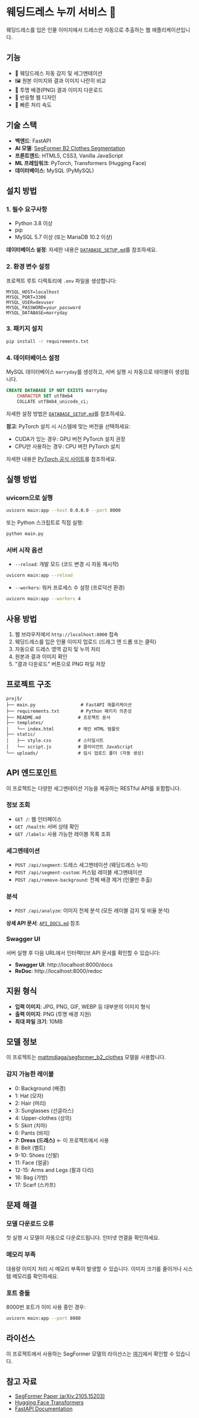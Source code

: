 # 웨딩드레스 누끼 서비스 👰

웨딩드레스를 입은 인물 이미지에서 드레스만 자동으로 추출하는 웹 애플리케이션입니다.

## 기능

- 🎯 웨딩드레스 자동 감지 및 세그멘테이션
- 🖼️ 원본 이미지와 결과 이미지 나란히 비교
- 💾 투명 배경(PNG) 결과 이미지 다운로드
- 📱 반응형 웹 디자인
- 🚀 빠른 처리 속도

## 기술 스택

- **백엔드**: FastAPI
- **AI 모델**: [SegFormer B2 Clothes Segmentation](https://huggingface.co/mattmdjaga/segformer_b2_clothes)
- **프론트엔드**: HTML5, CSS3, Vanilla JavaScript
- **ML 프레임워크**: PyTorch, Transformers (Hugging Face)
- **데이터베이스**: MySQL (PyMySQL)

## 설치 방법

### 1. 필수 요구사항

- Python 3.8 이상
- pip
- MySQL 5.7 이상 (또는 MariaDB 10.2 이상)

**데이터베이스 설정**: 자세한 내용은 [`DATABASE_SETUP.md`](./DATABASE_SETUP.md)를 참조하세요.

### 2. 환경 변수 설정

프로젝트 루트 디렉토리에 `.env` 파일을 생성합니다:

```env
MYSQL_HOST=localhost
MYSQL_PORT=3306
MYSQL_USER=devuser
MYSQL_PASSWORD=your_password
MYSQL_DATABASE=marryday
```

### 3. 패키지 설치

```bash
pip install -r requirements.txt
```

### 4. 데이터베이스 설정

MySQL 데이터베이스 `marryday`를 생성하고, 서버 실행 시 자동으로 테이블이 생성됩니다.

```sql
CREATE DATABASE IF NOT EXISTS marryday 
    CHARACTER SET utf8mb4 
    COLLATE utf8mb4_unicode_ci;
```

자세한 설정 방법은 [`DATABASE_SETUP.md`](./DATABASE_SETUP.md)를 참조하세요.

**참고**: PyTorch 설치 시 시스템에 맞는 버전을 선택하세요:
- CUDA가 있는 경우: GPU 버전 PyTorch 설치 권장
- CPU만 사용하는 경우: CPU 버전 PyTorch 설치

자세한 내용은 [PyTorch 공식 사이트](https://pytorch.org/)를 참조하세요.

## 실행 방법

### uvicorn으로 실행

```bash
uvicorn main:app --host 0.0.0.0 --port 8000
```

또는 Python 스크립트로 직접 실행:

```bash
python main.py
```

### 서버 시작 옵션

- `--reload`: 개발 모드 (코드 변경 시 자동 재시작)
```bash
uvicorn main:app --reload
```

- `--workers`: 워커 프로세스 수 설정 (프로덕션 환경)
```bash
uvicorn main:app --workers 4
```

## 사용 방법

1. 웹 브라우저에서 `http://localhost:8000` 접속
2. 웨딩드레스를 입은 인물 이미지 업로드 (드래그 앤 드롭 또는 클릭)
3. 자동으로 드레스 영역 감지 및 누끼 처리
4. 원본과 결과 이미지 확인
5. "결과 다운로드" 버튼으로 PNG 파일 저장

## 프로젝트 구조

```
proj5/
├── main.py                 # FastAPI 애플리케이션
├── requirements.txt        # Python 패키지 의존성
├── README.md              # 프로젝트 문서
├── templates/
│   └── index.html         # 메인 HTML 템플릿
├── static/
│   ├── style.css          # 스타일시트
│   └── script.js          # 클라이언트 JavaScript
└── uploads/               # 임시 업로드 폴더 (자동 생성)
```

## API 엔드포인트

이 프로젝트는 다양한 세그멘테이션 기능을 제공하는 RESTful API를 포함합니다.

### 정보 조회
- `GET /`: 웹 인터페이스
- `GET /health`: 서버 상태 확인
- `GET /labels`: 사용 가능한 레이블 목록 조회

### 세그멘테이션
- `POST /api/segment`: 드레스 세그멘테이션 (웨딩드레스 누끼)
- `POST /api/segment-custom`: 커스텀 레이블 세그멘테이션
- `POST /api/remove-background`: 전체 배경 제거 (인물만 추출)

### 분석
- `POST /api/analyze`: 이미지 전체 분석 (모든 레이블 감지 및 비율 분석)

**상세 API 문서**: [`API_DOCS.md`](./API_DOCS.md) 참조

### Swagger UI

서버 실행 후 다음 URL에서 인터랙티브 API 문서를 확인할 수 있습니다:
- **Swagger UI**: http://localhost:8000/docs
- **ReDoc**: http://localhost:8000/redoc

## 지원 형식

- **입력 이미지**: JPG, PNG, GIF, WEBP 등 대부분의 이미지 형식
- **출력 이미지**: PNG (투명 배경 지원)
- **최대 파일 크기**: 10MB

## 모델 정보

이 프로젝트는 [mattmdjaga/segformer_b2_clothes](https://huggingface.co/mattmdjaga/segformer_b2_clothes) 모델을 사용합니다.

### 감지 가능한 레이블
- 0: Background (배경)
- 1: Hat (모자)
- 2: Hair (머리)
- 3: Sunglasses (선글라스)
- 4: Upper-clothes (상의)
- 5: Skirt (치마)
- 6: Pants (바지)
- **7: Dress (드레스)** ← 이 프로젝트에서 사용
- 8: Belt (벨트)
- 9-10: Shoes (신발)
- 11: Face (얼굴)
- 12-15: Arms and Legs (팔과 다리)
- 16: Bag (가방)
- 17: Scarf (스카프)

## 문제 해결

### 모델 다운로드 오류
첫 실행 시 모델이 자동으로 다운로드됩니다. 인터넷 연결을 확인하세요.

### 메모리 부족
대용량 이미지 처리 시 메모리 부족이 발생할 수 있습니다. 이미지 크기를 줄이거나 시스템 메모리를 확인하세요.

### 포트 충돌
8000번 포트가 이미 사용 중인 경우:
```bash
uvicorn main:app --port 8080
```

## 라이선스

이 프로젝트에서 사용하는 SegFormer 모델의 라이선스는 [여기](https://huggingface.co/mattmdjaga/segformer_b2_clothes)에서 확인할 수 있습니다.

## 참고 자료

- [SegFormer Paper (arXiv:2105.15203)](https://arxiv.org/abs/2105.15203)
- [Hugging Face Transformers](https://huggingface.co/docs/transformers)
- [FastAPI Documentation](https://fastapi.tiangolo.com/)


